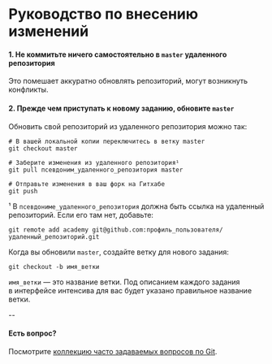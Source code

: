 # Руководство по внесению изменений

#### 1. Не коммитьте ничего самостоятельно в `master` удаленного репозитория

Это помешает аккуратно обновлять репозиторий, могут возникнуть конфликты.

#### 2. Прежде чем приступать к новому заданию, обновите `master`

Обновить свой репозиторий из удаленного репозитория можно так:

```
# В вашей локальной копии переключитесь в ветку master
git checkout master

# Заберите изменения из удаленного репозитория¹
git pull псевдоним_удаленного_репозитория master

# Отправьте изменения в ваш форк на Гитхабе
git push
```

¹ В `псевдониме_удаленного_репозитория` должна быть ссылка на удаленный репозиторий. Если его там нет, добавьте:

```
git remote add academy git@github.com:профиль_пользователя/удаленный_репозиторий.git
```

Когда вы обновили `master`, создайте ветку для нового задания:

```
git checkout -b имя_ветки
```

`имя_ветки` — это название ветки. Под описанием каждого задания в интерфейсе интенсива для вас будет указано правильное название ветки.

--

#### Есть вопрос?

Посмотрите [коллекцию часто задаваемых вопросов по Git](http://firstaidgit.ru).

